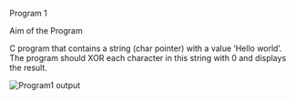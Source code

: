Program 1

Aim of the Program

C program that contains a string (char pointer) with a value ‘Hello world’. The program should XOR each character in this string with 0 and displays the result.

![Program1 output](https://user-images.githubusercontent.com/69300792/147567292-e7e03f24-9a6f-40b7-930e-3a1d936b5344.png)

